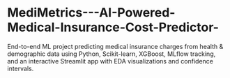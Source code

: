 # MediMetrics---AI-Powered-Medical-Insurance-Cost-Predictor-
End-to-end ML project predicting medical insurance charges from health &amp; demographic data using Python, Scikit-learn, XGBoost, MLflow tracking, and an interactive Streamlit app with EDA visualizations and confidence intervals.
